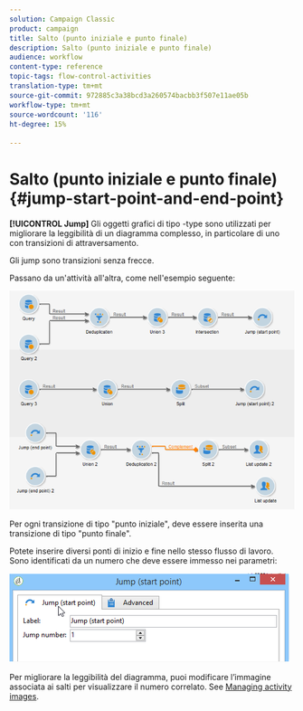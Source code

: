 ```yaml
---
solution: Campaign Classic
product: campaign
title: Salto (punto iniziale e punto finale)
description: Salto (punto iniziale e punto finale)
audience: workflow
content-type: reference
topic-tags: flow-control-activities
translation-type: tm+mt
source-git-commit: 972885c3a38bcd3a260574bacbb3f507e11ae05b
workflow-type: tm+mt
source-wordcount: '116'
ht-degree: 15%

---
```



# Salto (punto iniziale e punto finale){#jump-start-point-and-end-point}

**[!UICONTROL Jump]** Gli oggetti grafici di tipo -type sono utilizzati per migliorare la leggibilità di un diagramma complesso, in particolare di uno con transizioni di attraversamento.

Gli jump sono transizioni senza frecce.

Passano da un&#39;attività all&#39;altra, come nell&#39;esempio seguente:

![](assets/s_user_segmentation_jump_sample.png)

Per ogni transizione di tipo &quot;punto iniziale&quot;, deve essere inserita una transizione di tipo &quot;punto finale&quot;.

Potete inserire diversi ponti di inizio e fine nello stesso flusso di lavoro. Sono identificati da un numero che deve essere immesso nei parametri:

![](assets/s_user_segmentation_jump_in.png)

Per migliorare la leggibilità del diagramma, puoi modificare l’immagine associata ai salti per visualizzare il numero correlato. See [Managing activity images](../../workflow/using/managing-activity-images.md).
